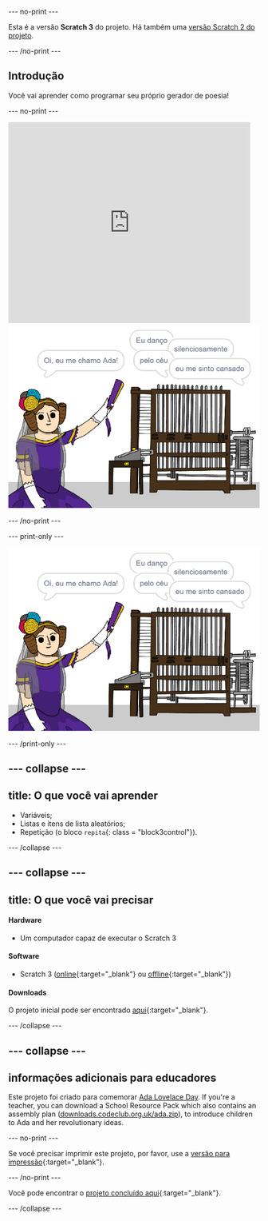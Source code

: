 \--- no-print \---

Esta é a versão **Scratch 3** do projeto. Há também uma [versão Scratch 2 do projeto](https://projects.raspberrypi.org/en/projects/poetry-generator-scratch2).

\--- /no-print \---

## Introdução

Você vai aprender como programar seu próprio gerador de poesia!

\--- no-print \---

<div class="scratch-preview">
  <iframe allowtransparency="true" width="485" height="402" src="https://scratch.mit.edu/projects/embed/77844926/?autostart=false" frameborder="0" scrolling="no"></iframe>
  <img src="images/poetry-final.png">
</div>

\--- /no-print \---

\--- print-only \---

![game screenshot](images/poetry-final.png)

\--- /print-only \---

## \--- collapse \---

## title: O que você vai aprender

+ Variáveis;
+ Listas e itens de lista aleatórios;
+ Repetição (o bloco `repita`{: class = "block3control"}).

\--- /collapse \---

## \--- collapse \---

## title: O que você vai precisar

#### Hardware

+ Um computador capaz de executar o Scratch 3

#### Software

+ Scratch 3 ([online](http://rpf.io/scratchon){:target="_blank"} ou [offline](http://rpf.io/scratchoff){:target="_blank"})

#### Downloads

O projeto inicial pode ser encontrado [aqui](http://rpf.io/p/en/poetry-generator-go){:target="_blank"}.

\--- /collapse \---

## \--- collapse \---

## informações adicionais para educadores

Este projeto foi criado para comemorar [Ada Lovelace Day](https://findingada.com). If you're a teacher, you can download a School Resource Pack which also contains an assembly plan ([downloads.codeclub.org.uk/ada.zip](http://downloads.codeclub.org.uk/ada.zip)), to introduce children to Ada and her revolutionary ideas.

\--- no-print \---

Se você precisar imprimir este projeto, por favor, use a [versão para impressão](https://projects.raspberrypi.org/en/projects/poetry-generator/print){:target="_blank"}.

\--- /no-print \---

Você pode encontrar o [projeto concluído aqui](http://rpf.io/p/en/poetry-generator-get){:target="_blank"}.

\--- /collapse \---